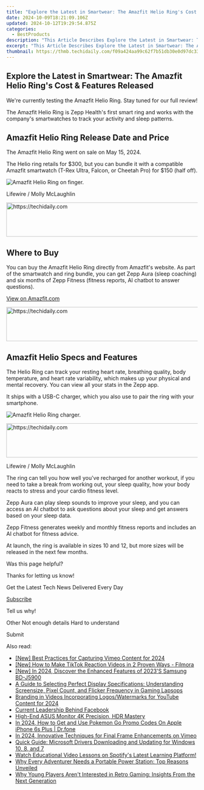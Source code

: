 ```yaml
---
title: "Explore the Latest in Smartwear: The Amazfit Helio Ring's Cost & Features Released!"
date: 2024-10-09T18:21:09.106Z
updated: 2024-10-12T19:29:54.875Z
categories:
  - BestProducts
description: "This Article Describes Explore the Latest in Smartwear: The Amazfit Helio Ring's Cost & Features Released!"
excerpt: "This Article Describes Explore the Latest in Smartwear: The Amazfit Helio Ring's Cost & Features Released!"
thumbnail: https://thmb.techidaily.com/f09a424aa99c62f7b51db30e0d97dc33c8611de88afaf819d747680f631cd289.jpg
---
```


## Explore the Latest in Smartwear: The Amazfit Helio Ring's Cost & Features Released

We're currently testing the Amazfit Helio Ring. Stay tuned for our full review!

 The Amazfit Helio Ring is Zepp Health's first smart ring and works with the company's smartwatches to track your activity and sleep patterns.

## Amazfit Helio Ring Release Date and Price

 The Amazfit Helio Ring went on sale on May 15, 2024\.

 The Helio ring retails for $300, but you can bundle it with a compatible Amazfit smartwatch (T-Rex Ultra, Falcon, or Cheetah Pro) for $150 (half off).

![Amazfit Helio Ring on finger.](https://www.lifewire.com/thmb/fZmZBwZyOcfLxxOFKRzZYHN-2Cg=/1500x0/filters:no_upscale():max_bytes(150000):strip_icc():format(webp)/AmazfitHelioRing_crop-574642441bec41228958dcb4025e662a.jpg)

Lifewire / Molly McLaughlin

<!-- affiliate ads begin -->
<a href="https://imp.i110150.net/c/5597632/924297/11305" target="_top" id="924297">
  <img src="//a.impactradius-go.com/display-ad/11305-924297" border="0" alt="https://techidaily.com" width="728" height="90"/>
</a>
<img height="0" width="0" src="https://imp.i110150.net/i/5597632/924297/11305" style="position:absolute;visibility:hidden;" border="0" />
<!-- affiliate ads end -->

## Where to Buy

 You can buy the Amazfit Helio Ring directly from Amazfit's website. As part of the smartwatch and ring bundle, you can get Zepp Aura (sleep coaching) and six months of Zepp Fitness (fitness reports, AI chatbot to answer questions).

[View on Amazfit.com](https://us.amazfit.com/products/amazfit-helio-ring)

<!-- affiliate ads begin -->
<a href="https://appsumo.8odi.net/c/5597632/2129741/7443" target="_top" id="2129741">
  <img src="//a.impactradius-go.com/display-ad/7443-2129741" border="0" alt="https://techidaily.com" width="728" height="90"/>
</a>
<img height="0" width="0" src="https://appsumo.8odi.net/i/5597632/2129741/7443" style="position:absolute;visibility:hidden;" border="0" />
<!-- affiliate ads end -->

## Amazfit Helio Specs and Features

 The Helio Ring can track your resting heart rate, breathing quality, body temperature, and heart rate variability, which makes up your physical and mental recovery. You can view all your stats in the Zepp app.

 It ships with a USB-C charger, which you also use to pair the ring with your smartphone.

![Amazfit Helio Ring charger.](https://www.lifewire.com/thmb/Er_MEJDbTps5jv74Y7giffV-KG4=/1500x0/filters:no_upscale():max_bytes(150000):strip_icc():format(webp)/AmazfitHelioRingCharger-c360c0a7cedf4b099a4a7764d58729f2.jpg)

<!-- affiliate ads begin -->
<a href="https://aligracehair.sjv.io/c/5597632/2012406/19272" target="_top" id="2012406">
  <img src="//a.impactradius-go.com/display-ad/19272-2012406" border="0" alt="https://techidaily.com" width="728" height="90"/>
</a>
<img height="0" width="0" src="https://aligracehair.sjv.io/i/5597632/2012406/19272" style="position:absolute;visibility:hidden;" border="0" />
<!-- affiliate ads end -->

Lifewire / Molly McLaughlin

 The ring can tell you how well you've recharged for another workout, if you need to take a break from working out, your sleep quality, how your body reacts to stress and your cardio fitness level.

 Zepp Aura can play sleep sounds to improve your sleep, and you can access an AI chatbot to ask questions about your sleep and get answers based on your sleep data.

 Zepp Fitness generates weekly and monthly fitness reports and includes an AI chatbot for fitness advice.

 At launch, the ring is available in sizes 10 and 12, but more sizes will be released in the next few months.

Was this page helpful?

Thanks for letting us know!

 Get the Latest Tech News Delivered Every Day

[Subscribe](https://www.lifewire.com/#)

Tell us why!

 Other  Not enough details  Hard to understand

 Submit

<ins class="adsbygoogle"
     style="display:block"
     data-ad-format="autorelaxed"
     data-ad-client="ca-pub-7571918770474297"
     data-ad-slot="1223367746"></ins>

<ins class="adsbygoogle"
     style="display:block"
     data-ad-client="ca-pub-7571918770474297"
     data-ad-slot="8358498916"
     data-ad-format="auto"
     data-full-width-responsive="true"></ins>

<span class="atpl-alsoreadstyle">Also read:</span>
<div><ul>
<li><a href="https://video-screen-grab.techidaily.com/new-best-practices-for-capturing-vimeo-content-for-2024/"><u>[New] Best Practices for Capturing Vimeo Content for 2024</u></a></li>
<li><a href="https://tiktok-clips.techidaily.com/new-how-to-make-tiktok-reaction-videos-in-2-proven-ways-filmora/"><u>[New] How to Make TikTok Reaction Videos in 2 Proven Ways - Filmora</u></a></li>
<li><a href="https://fox-access.techidaily.com/new-in-2024-discover-the-enhanced-features-of-2023s-samsung-bd-j5900/"><u>[New] In 2024, Discover the Enhanced Features of 2023'S Samsung BD-J5900</u></a></li>
<li><a href="https://buynow-marvelous.techidaily.com/a-guide-to-selecting-perfect-display-specifications-understanding-screensize-pixel-count-and-flicker-frequency-in-gaming-lapsops/"><u>A Guide to Selecting Perfect Display Specifications: Understanding Screensize, Pixel Count, and Flicker Frequency in Gaming Lapsops</u></a></li>
<li><a href="https://youtube-videos.techidaily.com/branding-in-videos-incorporating-logoswatermarks-for-youtube-content-for-2024/"><u>Branding in Videos Incorporating Logos/Watermarks for YouTube Content for 2024</u></a></li>
<li><a href="https://facebook.techidaily.com/current-leadership-behind-facebook/"><u>Current Leadership Behind Facebook</u></a></li>
<li><a href="https://extra-lessons.techidaily.com/high-end-asus-monitor-4k-precision-hdr-mastery/"><u>High-End ASUS Monitor 4K Precision, HDR Mastery</u></a></li>
<li><a href="https://ios-pokemon-go.techidaily.com/in-2024-how-to-get-and-use-pokemon-go-promo-codes-on-apple-iphone-6s-plus-drfone-by-drfone-virtual-ios/"><u>In 2024, How to Get and Use Pokemon Go Promo Codes On Apple iPhone 6s Plus | Dr.fone</u></a></li>
<li><a href="https://vimeo-videos.techidaily.com/in-2024-innovative-techniques-for-final-frame-enhancements-on-vimeo/"><u>In 2024, Innovative Techniques for Final Frame Enhancements on Vimeo</u></a></li>
<li><a href="https://driver-download.techidaily.com/quick-guide-microsoft-drivers-downloading-and-updating-for-windows-10-8-and-7/"><u>Quick Guide: Microsoft Drivers Downloading and Updating for Windows 10, 8, and 7</u></a></li>
<li><a href="https://buynow-marvelous.techidaily.com/watch-educational-video-lessons-on-spotifys-latest-learning-platform/"><u>Watch Educational Video Lessons on Spotify's Latest Learning Platform!</u></a></li>
<li><a href="https://buynow-marvelous.techidaily.com/why-every-adventurer-needs-a-portable-power-station-top-reasons-unveiled/"><u>Why Every Adventurer Needs a Portable Power Station: Top Reasons Unveiled</u></a></li>
<li><a href="https://buynow-marvelous.techidaily.com/why-young-players-arent-interested-in-retro-gaming-insights-from-the-next-generation/"><u>Why Young Players Aren't Interested in Retro Gaming: Insights From the Next Generation</u></a></li>
</ul></div>

